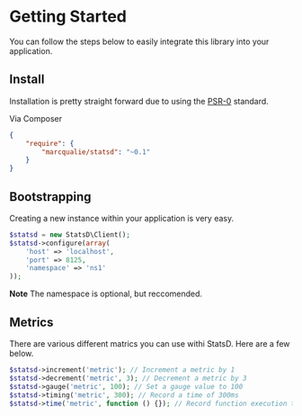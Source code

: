 # Getting Started

You can follow the steps below to easily integrate this library into your application.


## Install

Installation is pretty straight forward due to using the [PSR-0](https://github.com/php-fig/fig-standards/blob/master/accepted/PSR-0.md) standard.

Via Composer

```json
{
    "require": {
        "marcqualie/statsd": "~0.1"
    }
}
```


## Bootstrapping

Creating a new instance within your application is very easy.

```php
$statsd = new StatsD\Client();
$statsd->configure(array(
    'host' => 'localhost',
    'port' => 8125,
    'namespace' => 'ns1'
));
```

**Note** The namespace is optional, but reccomended.


## Metrics

There are various different matrics you can use withi StatsD. Here are a few below.

```php
$statsd->increment('metric'); // Increment a metric by 1
$statsd->decrement('metric', 3); // Decrement a metric by 3
$statsd->gauge('metric', 100); // Set a gauge value to 100
$statsd->timing('metric', 300); // Record a time of 300ms
$statsd->time('metric', function () {}); // Record function execution time
```
